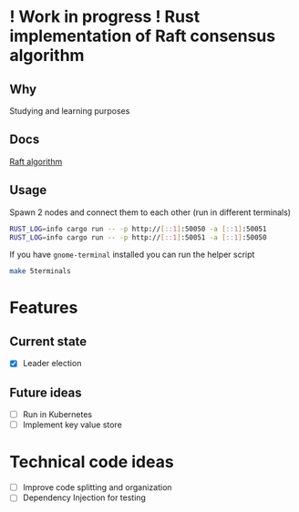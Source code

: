 # ! Work in progress ! Rust implementation of Raft consensus algorithm

## Why

Studying and learning purposes

## Docs

[Raft algorithm](https://raft.github.io/raft.pdf)

## Usage

Spawn 2 nodes and connect them to each other (run in different terminals)

```bash
RUST_LOG=info cargo run -- -p http://[::1]:50050 -a [::1]:50051
RUST_LOG=info cargo run -- -p http://[::1]:50051 -a [::1]:50050
```

If you have `gnome-terminal` installed you can run the helper script

```sh
make 5terminals
```

# Features

## Current state

- [x] Leader election

## Future ideas

- [ ] Run in Kubernetes
- [ ] Implement key value store

# Technical code ideas

- [ ] Improve code splitting and organization
- [ ] Dependency Injection for testing
